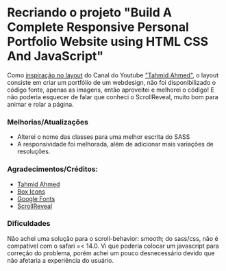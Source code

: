 # Recriando o projeto "Build A Complete Responsive Personal Portfolio Website using HTML CSS And JavaScript"

Como [inspiração no layout](https://www.youtube.com/watch?v=499FOOo_4s8) do Canal do Youtube ["Tahmid Ahmed"](https://www.youtube.com/channel/UC6iO-h3n4adFsp3krxznqHg), o layout consiste em criar um portfólio de um webdesign, não foi disponibilizado o código fonte, apenas as imagens, então aproveitei e melhorei o código! E não poderia esquecer de falar que conheci o ScrollReveal, muito bom para animar e rolar a página.

### Melhorias/Atualizações

- Alterei o nome das classes para uma melhor escrita do SASS
- A responsividade foi melhorada, além de adicionar mais variações de resoluções.

### Agradecimentos/Créditos:
- [Tahmid Ahmed](https://www.youtube.com/channel/UC6iO-h3n4adFsp3krxznqHg)
- [Box Icons](https://boxicons.com/)
- [Google Fonts](https://fonts.google.com/)
- [ScrollReveal](https://scrollrevealjs.org/)

### Dificuldades

Não achei uma solução para o scroll-behavior: smooth; do sass/css, não é compatível com o safari =< 14.0. Vi que poderia colocar um javascript para correção do problema, porém achei um pouco desnecessário devido que não afetaria a experiência do usuário.